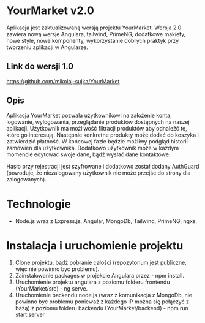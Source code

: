 # YourMarket v2.0
Aplikacja jest zaktualizowaną wersją projektu YourMarket. Wersja 2.0 zawiera nową wersje Angulara, tailwind, PrimeNG, dodatkowe makiety, nowe style, nowe komponenty, wykorzystanie dobrych praktyk przy tworzeniu aplikacji w Angularze. 

## Link do wersji 1.0
https://github.com/mikolaj-sujka/YourMarket

## Opis
Aplikacja YourMarket pozwala użytkownikowi na założenie konta, logowanie, wylogowania, przeglądanie produktów dostępnych na naszej aplikacji. Użytkownik ma możliwość filtracji produktów
aby odnaleźć te, które go interesują. Następnie konkretne produkty może dodać do koszyka i zatwierdzić płatność. W końcowej fazie będzie możliwy podgląd historii zamówień dla użytkownika. Dodatkowo użytkownik może w każdym momencie edytować swoje dane, bądź wysłać dane kontaktowe.

Hasło przy rejestracji jest szyfrowane i dodatkowo został dodany AuthGuard (powoduje, że niezalogowany użytkownik nie może przejśc do strony dla zalogowanych).

# Technologie
- Node.js wraz z Express.js, Angular, MongoDb, Tailwind, PrimeNG, ngxs. 

# Instalacja i uruchomienie projektu 
1. Clone projektu, bądź pobranie całości (repozytorium jest publiczne, więc nie powinno być problemu).
2. Zainstalowanie packages w projekcie Angulara przez - npm install.
3. Uruchomienie projektu angulara z poziomu folderu frontendu (YourMarket/src) - ng serve.
4. Uruchomienie backendu node.js (wraz z komunikacja z MongoDb, nie powinno być problemu ponieważ z każdego IP można się połączyć z bazą) 
z poziomu folderu backendu (YourMarket/backend) - npm run start:server